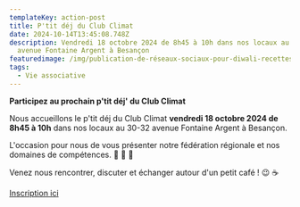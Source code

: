 ```yaml
---
templateKey: action-post
title: P'tit déj du Club Climat
date: 2024-10-14T13:45:08.748Z
description: Vendredi 18 octobre 2024 de 8h45 à 10h dans nos locaux au 30-32
  avenue Fontaine Argent à Besançon
featuredimage: /img/publication-de-réseaux-sociaux-pour-diwali-recettes-luxe-et-moderne-en-marron-et-crème.jpg
tags:
  - Vie associative
---
```

**Participez au prochain p'tit déj' du Club Climat** 

Nous accueillons le p'tit déj du Club Climat **vendredi 18 octobre 2024 de 8h45 à 10h** dans nos locaux au 30-32 avenue Fontaine Argent à Besançon.  

L'occasion pour nous de vous présenter notre fédération régionale et nos domaines de compétences. 🌿 🦔 🔅 

Venez nous rencontrer, discuter et échanger autour d'un petit café ! 😉 ☕ 

[I﻿nscription ici](https://framaforms.org/ptit-dej-du-club-climat-a-france-nature-environnement-bfc-besancon-18-octobre-de-8h45-a-10h00)